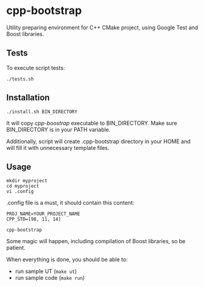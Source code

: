 # cpp-bootstrap

Utility preparing environment for C++ CMake project, using Google Test and Boost libraries.

## Tests
To execute script tests:
```
./tests.sh
```

## Installation
```
./install.sh BIN_DIRECTORY
```

It will copy _cpp-boostrap_ executable to BIN_DIRECTORY. Make sure BIN_DIRECTORY is in your PATH variable. 

Additionally, script will create .cpp-bootstrap directory in your HOME and will fill it with unnecessary template files. 

## Usage
```
mkdir myproject 
cd myproject
vi .config
```
.config file is a must, it should contain this content:

```
PROJ_NAME=YOUR_PROJECT_NAME
CPP_STD=[98, 11, 14]
```

```
cpp-bootstrap
```

Some magic will happen, including compilation of Boost libraries, so be patient. 

When everything is done, you should be able to:

- run sample UT (`make ut`)
- run sample code (`make run`)
